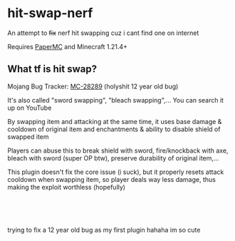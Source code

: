 # hit-swap-nerf

An attempt to ~~fix~~ nerf hit swapping cuz i cant find one on internet

Requires [PaperMC](https://papermc.io/downloads/paper) and Minecraft 1.21.4+

## What tf is hit swap?

Mojang Bug Tracker: [MC-28289](https://bugs.mojang.com/browse/MC-28289) (holyshit 12 year old bug)

It's also called "sword swapping", "bleach swapping",... You can search it up on YouTube

By swapping item and attacking at the same time, it uses base damage & cooldown of original item and enchantments & ability to disable shield of swapped item

Players can abuse this to break shield with sword, fire/knockback with axe, bleach with sword (super OP btw), preserve durability of original item,...

This plugin doesn't fix the core issue (i suck), but it properly resets attack cooldown when swapping item, so player deals way less damage, thus making the exploit worthless (hopefully)

<br>
<br>
<br>

trying to fix a 12 year old bug as my first plugin hahaha im so cute
